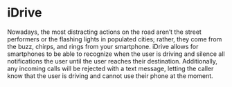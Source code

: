 # iDrive
Nowadays, the most distracting actions on the road aren’t the street performers or the flashing lights in populated cities; rather, they come from the buzz, chirps, and rings from your smartphone.   iDrive allows for smartphones to be able to recognize when the user is driving and silence all notifications the user until the user reaches their destination. Additionally, any incoming calls will be rejected with a text message, letting the caller know that the user is driving and cannot use their phone at the moment.
